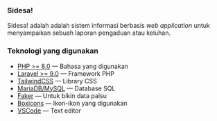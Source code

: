 ### **Sidesa!**

Sidesa! adalah adalah sistem informasi berbasis *web application* untuk menyampaikan sebuah laporan pengaduan atau keluhan.

### **Teknologi yang digunakan**

- [PHP >= 8.0](https://www.php.net/) — Bahasa yang digunakan
- [Laravel >= 9.0](https://laravel.com/docs/9.x) — Framework PHP
- [TailwindCSS](https://tailwindcss.com/) — Library CSS
- [MariaDB/MySQL](https://mariadb.org/) — Database SQL
- [Faker](https://fakerphp.github.io/) — Untuk bikin data palsu
- [Boxicons](https://boxicons.com/) — Ikon-ikon yang digunakan
- [VSCode](https://code.visualstudio.com/) — Text editor